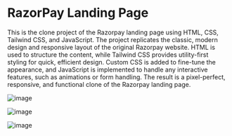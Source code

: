# RazorPay Landing Page

This is the clone project of the Razorpay landing page using HTML, CSS, Tailwind CSS, and JavaScript. 
The project replicates the classic, modern design and responsive layout of the original Razorpay website. 
HTML is used to structure the content, while Tailwind CSS provides utility-first styling for quick, efficient design. 
Custom CSS is added to fine-tune the appearance, and JavaScript is implemented to handle any interactive features, such as animations or form handling. 
The result is a pixel-perfect, responsive, and functional clone of the Razorpay landing page.


![image](https://github.com/user-attachments/assets/d8d3a687-b473-4547-b8e4-23cd6649e7e5)

![image](https://github.com/user-attachments/assets/9ab1c825-535b-4e3f-b90b-5394e153d972)

![image](https://github.com/user-attachments/assets/e57835a9-a592-46ce-b67e-15ffe7d61519)

